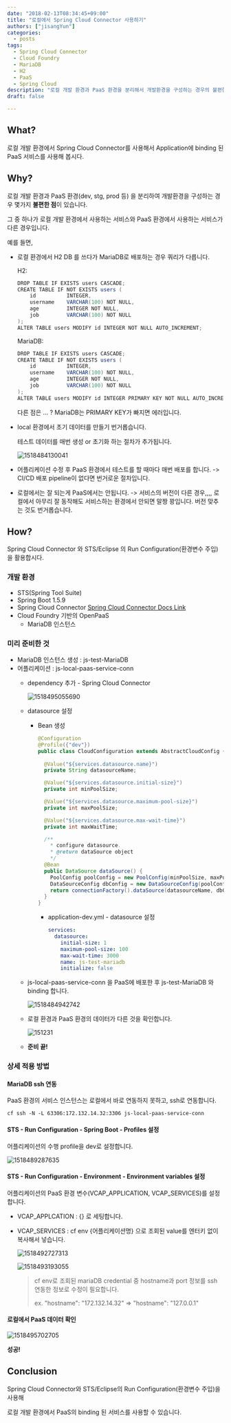 ```yaml
---
date: "2018-02-13T08:34:45+09:00"
title: "로컬에서 Spring Cloud Connector 사용하기"
authors: ["jisangYun"]
categories:
  - posts
tags:
  - Spring Cloud Connector
  - Cloud Foundry
  - MariaDB
  - H2
  - PaaS
  - Spring Cloud
description: "로컬 개발 환경과 PaaS 환경을 분리해서 개발환경을 구성하는 경우의 불편한점을 개선하기 위한 방법을 찾아보자"
draft: false

---
```




## What?

로컬 개발 환경에서 Spring Cloud Connector를 사용해서 Application에 binding 된 PaaS 서비스를 사용해 봅시다.



## Why?

로컬 개발 환경과 PaaS 환경(dev, stg, prod 등) 을 분리하여 개발환경을 구성하는 경우 몇가지 **불편한 점**이 있습니다.

그 중 하나가 로컬 개발 환경에서 사용하는 서비스와 PaaS 환경에서 사용하는 서비스가 다른 경우입니다.



예를 들면,

  - 로컬 환경에서 H2 DB 를 쓰다가 MariaDB로 배포하는 경우 쿼리가 다릅니다.
    
    H2:

    ```java
    DROP TABLE IF EXISTS users CASCADE;
    CREATE TABLE IF NOT EXISTS users (
       	id 			INTEGER,
       	username 	VARCHAR(100) NOT NULL,
        age 		INTEGER NOT NULL,
        job      	VARCHAR(100) NOT NULL
    );
    ALTER TABLE users MODIFY id INTEGER NOT NULL AUTO_INCREMENT;
    ```

    MariaDB:

    ```java
    DROP TABLE IF EXISTS users CASCADE;
    CREATE TABLE IF NOT EXISTS users (
       	id 			INTEGER,
        username 	VARCHAR(100) NOT NULL,
        age 		INTEGER NOT NULL,
        job      	VARCHAR(100) NOT NULL
    );
    ALTER TABLE users MODIFY id INTEGER PRIMARY KEY NOT NULL AUTO_INCREMENT;
    ```

    다른 점은 ... ?      MariaDB는 PRIMARY KEY가 빠지면 에러입니다.

  - local 환경에서 초기 데이터를 만들기 번거롭습니다. 

    테스트 데이터를 매번 생성 or 초기화 하는 절차가 추가됩니다.

    ![1518484130041](1518484130041.png)

  - 어플리케이션 수정 후 PaaS 환경에서 테스트를 할 때마다 매번 배포를 합니다. -> CI/CD 배포 pipeline이 없다면 번거로운 절차입니다.

  - 로컬에서는 잘 되는게 PaaS에서는 안됩니다. -> 서비스의 버전이 다른 경우,,,, 로컬에서 아무리 잘 동작해도 서비스하는 환경에서 안되면 말짱 꽝입니다. 버전 맞추는 것도 번거롭습니다.



## How?

Spring Cloud Connector 와 STS/Eclipse 의 Run Configuration(환경변수 주입) 을 활용합시다.

### 개발 환경
- STS(Spring Tool Suite)
- Spring Boot 1.5.9
- Spring Cloud Connector [Spring Cloud Connector Docs Link](http://cloud.spring.io/spring-cloud-connectors/spring-cloud-connectors.html)
- Cloud Foundry 기반의 OpenPaaS
  - MariaDB 인스턴스


### 미리 준비한 것
- MariaDB 인스턴스 생성 : js-test-MariaDB
- 어플리케이션 : js-local-paas-service-conn
  - dependency 추가 - Spring Cloud Connector
  
    ![1518495055690](1518495055690.png)
    
  - datasource 설정
    - Bean 생성

      ```java
      @Configuration
      @Profile({"dev"})
      public class CloudConfiguration extends AbstractCloudConfig {
        
        @Value("${services.datasource.name}")
        private String datasourceName;

        @Value("${services.datasource.initial-size}")
        private int minPoolSize;

        @Value("${services.datasource.maximum-pool-size}")
        private int maxPoolSize;

        @Value("${services.datasource.max-wait-time}")
        private int maxWaitTime;

        /**
          * configure datasource.
          * @return dataSource object
          */
        @Bean
        public DataSource dataSource() {
          PoolConfig poolConfig = new PoolConfig(minPoolSize, maxPoolSize, maxWaitTime);
          DataSourceConfig dbConfig = new DataSourceConfig(poolConfig, null);
          return connectionFactory().dataSource(datasourceName, dbConfig);
        }
      }
      ```

      - application-dev.yml - datasource 설정
        ```yaml
        services:
          datasource: 
            initial-size: 1
            maximum-pool-size: 100
            max-wait-time: 3000
            name: js-test-mariadb
            initialize: false
        ```

  - js-local-paas-service-conn 을 PaaS에 배포한 후 js-test-MariaDB 와 binding 합니다.

      ![1518484942742](1518484942742.png)

  - 로컬 환경과 PaaS 환경의 데이터가 다른 것을 확인합니다.

      ![151231](151231-8495551138.png)
      
  - **준비 끝!**



### 상세 적용 방법

#### MariaDB ssh 연동

PaaS 환경의 서비스 인스턴스는 로컬에서 바로 연동하지 못하고, ssh로 연동합니다.

`cf ssh -N -L 63306:172.132.14.32:3306 js-local-paas-service-conn`

#### STS - Run Configuration - Spring Boot - Profiles 설정

어플리케이션의 수행 profile을 dev로 설정합니다.

![1518489287635](1518489287635.png)

#### STS - Run Configuration - Environment - Environment variables 설정

어플리케이션의 PaaS 환경 변수(VCAP_APPLICATION, VCAP_SERVICES)를 설정합니다.

  - VCAP_APPLCATION : {} 로 세팅합니다.
  - VCAP_SERVICES : cf env {어플리케이션명} 으로 조회된 value를 엔터키 없이 복사해서 넣습니다.

      ![1518492727313](1518492727313.png)

      ![1518493193055](1518493193055.png)

      > cf env로 조회된 mariaDB credential 중 hostname과 port 정보를 ssh 연동한 정보로 수정이 필요합니다.
      >
      > ex. "hostname": "172.132.14.32" => "hostname": "127.0.0.1"

#### 로컬에서 PaaS 데이터 확인

![1518495702705](1518495702705.png)

**성공!**

  

## Conclusion

Spring Cloud Connector와 STS/Eclipse의 Run Configuration(환경변수 주입)을 사용해

로컬 개발 환경에서 PaaS의 binding 된 서비스를 사용할 수 있습니다.

